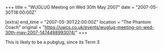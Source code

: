 +++
title = "WUGLUG Meeting on Wed 30th May 2007"
date = "2007-05-30T18:00:00Z"

[extra]
end_time = "2007-05-30T22:00:00Z"
location = "The Phantom Coach"
original = "https://uwcs.co.uk/events/wuglug-meeting-on-wed-30th-may-2007-1474488993074/"
+++

This is likely to be a pubglug, since its Term 3

